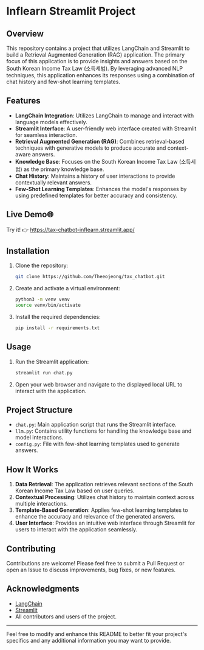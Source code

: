 # Inflearn Streamlit Project

## Overview

This repository contains a project that utilizes LangChain and Streamlit to build a Retrieval Augmented Generation (RAG) application. The primary focus of this application is to provide insights and answers based on the South Korean Income Tax Law (소득세법). By leveraging advanced NLP techniques, this application enhances its responses using a combination of chat history and few-shot learning templates.

## Features

- **LangChain Integration**: Utilizes LangChain to manage and interact with language models effectively.
- **Streamlit Interface**: A user-friendly web interface created with Streamlit for seamless interaction.
- **Retrieval Augmented Generation (RAG)**: Combines retrieval-based techniques with generative models to produce accurate and context-aware answers.
- **Knowledge Base**: Focuses on the South Korean Income Tax Law (소득세법) as the primary knowledge base.
- **Chat History**: Maintains a history of user interactions to provide contextually relevant answers.
- **Few-Shot Learning Templates**: Enhances the model's responses by using predefined templates for better accuracy and consistency.

## Live Demo🌐

Try it! 👉 https://tax-chatbot-inflearn.streamlit.app/

## Installation

1. Clone the repository:

   ```sh
   git clone https://github.com/Theeojeong/tax_chatbot.git
   ```

2. Create and activate a virtual environment:

   ```sh
   python3 -m venv venv
   source venv/bin/activate
   ```

3. Install the required dependencies:
   ```sh
   pip install -r requirements.txt
   ```

## Usage

1. Run the Streamlit application:

   ```sh
   streamlit run chat.py
   ```

2. Open your web browser and navigate to the displayed local URL to interact with the application.

## Project Structure

- `chat.py`: Main application script that runs the Streamlit interface.
- `llm.py`: Contains utility functions for handling the knowledge base and model interactions.
- `config.py`: File with few-shot learning templates used to generate answers.

## How It Works

1. **Data Retrieval**: The application retrieves relevant sections of the South Korean Income Tax Law based on user queries.
2. **Contextual Processing**: Utilizes chat history to maintain context across multiple interactions.
3. **Template-Based Generation**: Applies few-shot learning templates to enhance the accuracy and relevance of the generated answers.
4. **User Interface**: Provides an intuitive web interface through Streamlit for users to interact with the application seamlessly.

## Contributing

Contributions are welcome! Please feel free to submit a Pull Request or open an Issue to discuss improvements, bug fixes, or new features.

## Acknowledgments

- [LangChain](https://langchain.com/)
- [Streamlit](https://streamlit.io/)
- All contributors and users of the project.

---

Feel free to modify and enhance this README to better fit your project's specifics and any additional information you may want to provide.
